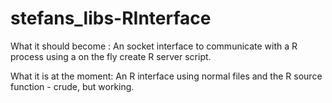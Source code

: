 # stefans_libs-RInterface

What it should become : An socket interface to communicate with a R process using a on the fly create R server script.

What it is at the moment: An R interface using normal files and the R source function - crude, but working.
